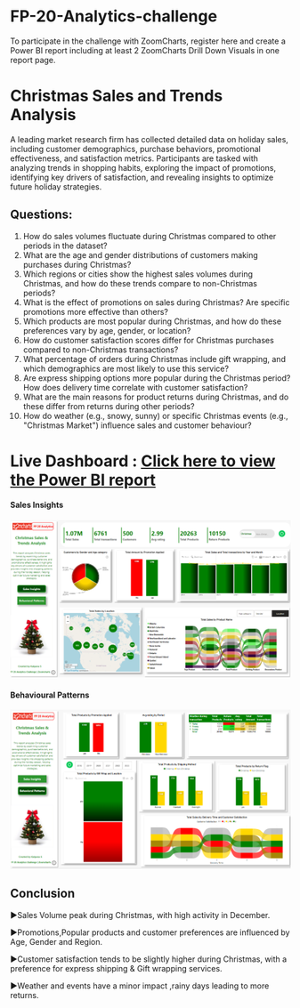 # FP-20-Analytics-challenge

To participate in the challenge with ZoomCharts, register here and create a Power BI report including at least 2 ZoomCharts Drill Down Visuals in one report page. 

# Christmas Sales and Trends Analysis

A leading market research firm has collected detailed data on holiday sales, including customer demographics, purchase behaviors, promotional effectiveness, and satisfaction metrics. Participants are tasked with analyzing trends in shopping habits, exploring the impact of promotions, identifying key drivers of satisfaction, and revealing insights to optimize future holiday strategies.

## Questions: 
1.	How do sales volumes fluctuate during Christmas compared to other periods in the dataset?
2.	What are the age and gender distributions of customers making purchases during Christmas?
3.	Which regions or cities show the highest sales volumes during Christmas, and how do these trends compare to non-Christmas periods?
4.	What is the effect of promotions on sales during Christmas? Are specific promotions more effective than others?
5.	Which products are most popular during Christmas, and how do these preferences vary by age, gender, or location?
6.	How do customer satisfaction scores differ for Christmas purchases compared to non-Christmas transactions?
7.	What percentage of orders during Christmas include gift wrapping, and which demographics are most likely to use this service?
8.	Are express shipping options more popular during the Christmas period? How does delivery time correlate with customer satisfaction?
9.	What are the main reasons for product returns during Christmas, and do these differ from returns during other periods?
10.	How do weather (e.g., snowy, sunny) or specific Christmas events (e.g., "Christmas Market") influence sales and customer behaviour?

# Live Dashboard : [Click here to view the Power BI report](https://app.powerbi.com/groups/me/reports/822c2b77-d628-47f9-9ac5-7dd0128f0453/ad70f2b03a00b38dd4bd?experience=power-bi)


#### Sales Insights

![Image Description](https://raw.githubusercontent.com/kalpanasanikommu/FP-20-Analytics-challenge/main/Sales%20Insights.png)

#### Behavioural Patterns 

![Image Description](https://raw.githubusercontent.com/kalpanasanikommu/FP-20-Analytics-challenge/main/Behavioural%20Patterns.png)

## Conclusion

▶️Sales Volume peak during Christmas, with high activity in December.

▶️Promotions,Popular products and customer preferences are influenced by Age, Gender and Region.

▶️Customer satisfaction tends to be slightly higher during Christmas, with a preference for express shipping & Gift wrapping services.

▶️Weather and events have a minor impact ,rainy days leading to more returns.



